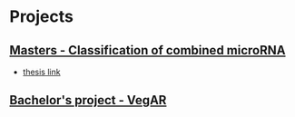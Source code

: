 # Projects

## [Masters - Classification of combined microRNA](https://github.com/vegabj/Mastersproject)
- [thesis link](https://github.com/vegabj/vegabj.github.io/raw/master/NTNU_Masters_Thesis.pdf)


## [Bachelor's project - VegAR](https://github.com/IT2901-Gruppe-16-Kantega)
